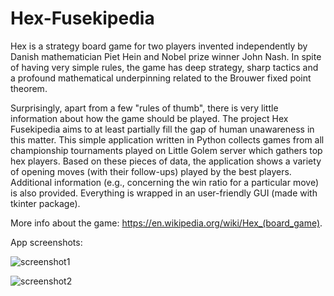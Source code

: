 # Hex-Fusekipedia

Hex is a strategy board game for two players invented independently by Danish mathematician Piet Hein and Nobel prize winner John Nash. In spite of having very simple rules, the game has deep strategy, sharp tactics and a profound mathematical underpinning related to the Brouwer fixed point theorem.

Surprisingly, apart from a few "rules of thumb", there is very little information about how the game should be played. The project Hex Fusekipedia aims to at least partially fill the gap of human unawareness in this matter. This simple application written in Python collects games from all championship tournaments played on Little Golem server which gathers top hex players. Based on these pieces of data, the application shows a variety of opening moves (with their follow-ups) played by the best players. Additional information (e.g., concerning the win ratio for a particular move) is also provided. Everything is wrapped in an user-friendly GUI (made with tkinter package).

More info about the game: https://en.wikipedia.org/wiki/Hex_(board_game).

App screenshots:

![screenshot1](https://cloud.githubusercontent.com/assets/26262275/23684641/5eb32e60-03a0-11e7-8808-1df71da98c6b.PNG)

![screenshot2](https://cloud.githubusercontent.com/assets/26262275/23684642/5eb630ba-03a0-11e7-8d4f-5d9b9a85e991.PNG)
